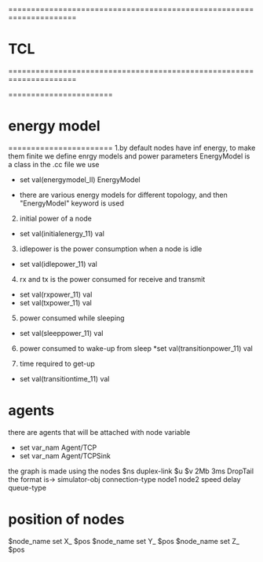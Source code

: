 =====================================================================
# TCL
=====================================================================

=======================
# energy model
=======================
1.by default nodes have inf energy, to make them finite we define enrgy models and power parameters
EnergyModel is a class in the .cc file we use
* set val(energymodel_ll) EnergyModel

- there are various energy models for different topology, and then "EnergyModel" keyword is used


2. initial power of a node
* set val(initialenergy_11)  val


3. idlepower is the power consumption when a node is idle
* set val(idlepower_11) val


4. rx and tx is the power consumed for receive and transmit 
* set val(rxpower_11) val
* set val(txpower_11) val


5. power consumed while sleeping
* set val(sleeppower_11) val


6. power consumed to wake-up from sleep 
*set val(transitionpower_11) val


7. time required to get-up
* set val(transitiontime_11) val

# agents
there are agents that will be attached with node variable
* set var_nam Agent/TCP
* set var_nam Agent/TCPSink
 
the graph is made using the nodes
$ns duplex-link $u $v 2Mb 3ms DropTail
the format is->
simulator-obj connection-type node1 node2 speed delay queue-type

# position of nodes
$node_name set X_ $pos
$node_name set Y_ $pos
$node_name set Z_ $pos


